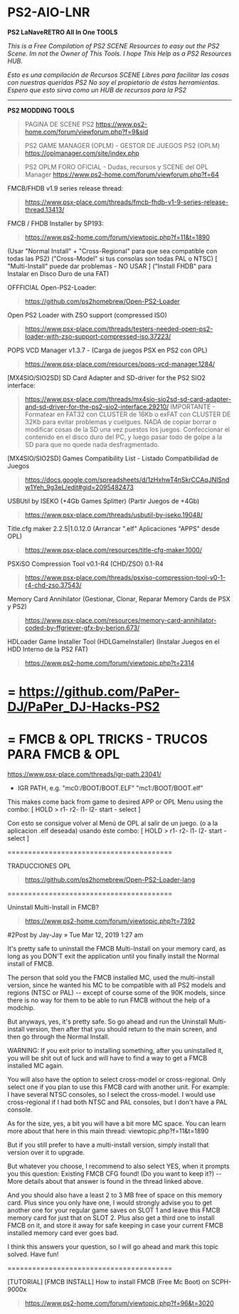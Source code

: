 # PS2-AIO-LNR

**PS2 LaNaveRETRO All In One TOOLS**

_This is a Free Compilation of PS2 SCENE Resources to easy out the PS2 Scene. 
Im not the Owner of This Tools.
I hope This Help as a PS2 Resources HUB._

_Esto es una compilación de Recursos SCENE Libres para facilitar las cosas con nuestras queridas PS2 
No soy el propietario de éstas herramientas. 
Espero que esto sirva como un HUB de recursos para la PS2_

----------------------------

**PS2 MODDING TOOLS**

> PAGINA DE SCENE PS2
https://www.ps2-home.com/forum/viewforum.php?f=9&sid

> PS2 GAME MANAGER (OPLM) - GESTOR DE JUEGOS PS2 (OPLM)
https://oplmanager.com/site/index.php

> PS2 OPLM FORO OFICIAL - Dudas, recursos y SCENE del OPL Manager
https://www.ps2-home.com/forum/viewforum.php?f=64


FMCB/FHDB v1.9 series release thread: 
> https://www.psx-place.com/threads/fmcb-fhdb-v1-9-series-release-thread.13413/

FMCB / FHDB Installer by SP193:
> https://www.ps2-home.com/forum/viewtopic.php?f=11&t=1890

(Usar "Normal Install" + "Cross-Regional" para que sea compatible con todas las PS2) 
("Cross-Model" si tus consolas son todas PAL o NTSC)
[ "Multi-Install" puede dar problemas - NO USAR ]
("Install FHDB" para Instalar en Disco Duro de una FAT)

OFFFICIAL Open-PS2-Loader:
> https://github.com/ps2homebrew/Open-PS2-Loader

Open PS2 Loader with ZSO support (compressed ISO)
> https://www.psx-place.com/threads/testers-needed-open-ps2-loader-with-zso-support-compressed-iso.37223/

POPS VCD Manager v1.3.7 - (Carga de juegos PSX en PS2 con OPL)
> https://www.psx-place.com/resources/pops-vcd-manager.1284/

[MX4SIO/SIO2SD] SD Card Adapter and SD-driver for the PS2 SIO2 interface:
> https://www.psx-place.com/threads/mx4sio-sio2sd-sd-card-adapter-and-sd-driver-for-the-ps2-sio2-interface.29210/
IMPORTANTE - Formatear en FAT32 con CLUSTER de 16Kb o exFAT con CLUSTER DE 32Kb para evitar problemas y cuelgues. NADA de copiar borrar o modificar cosas de la SD una vez puestos los juegos. Confeccionar el contenido en el disco duro del PC, y luego pasar todo de golpe a la SD para que no quede nada desfragmentado.

[MX4SIO/SIO2SD] Games Compatibility List - Listado Compatibilidad de Juegos
> https://docs.google.com/spreadsheets/d/1zHxhwT4nSkrCCAqJNlSndw1Yeh_9g3eL/edit#gid=2095482473

USBUtil by ISEKO (+4Gb Games Splitter) (Partir Juegos de +4Gb)
> https://www.psx-place.com/threads/usbutil-by-iseko.19048/

Title.cfg maker 2.2.5|1.0.12.0 (Arrancar ".elf" Aplicaciones "APPS" desde OPL)
> https://www.psx-place.com/resources/title-cfg-maker.1000/

PSXiSO Compression Tool v0.1-R4 (CHD/ZSO) 0.1-R4
> https://www.psx-place.com/threads/psxiso-compression-tool-v0-1-r4-chd-zso.37543/

Memory Card Annihilator (Gestionar, Clonar, Reparar Memory Cards de PSX y PS2)
> https://www.psx-place.com/resources/memory-card-annihilator-coded-by-ffgriever-gfx-by-berion.673/

HDLoader Game Installer Tool (HDLGameInstaller) (Instalar Juegos en el HDD Interno de la PS2 FAT)
> https://www.ps2-home.com/forum/viewtopic.php?t=2314


=
https://github.com/PaPer-DJ/PaPer_DJ-Hacks-PS2
=







=
FMCB & OPL TRICKS - TRUCOS PARA FMCB & OPL
=

https://www.psx-place.com/threads/igr-path.23041/

   * IGR PATH, e.g. "mc0:/BOOT/BOOT.ELF"
                    "mc1:/BOOT/BOOT.elf"

This makes come back from game to desired APP or OPL Menu using the combo: 
[ HOLD > r1- r2- l1- l2- start - select ]

Con esto se consigue volver al Menú de OPL al salir de un juego. (o a la aplicacion .elf deseada) usando éste combo:
[ HOLD > r1- r2- l1- l2- start - select ]

========================================

TRADUCCIONES OPL
> https://github.com/ps2homebrew/Open-PS2-Loader-lang

========================================

Uninstall Multi-Install in FMCB?
> https://www.ps2-home.com/forum/viewtopic.php?t=7392

#2Post by Jay-Jay » Tue Mar 12, 2019 1:27 am

It's pretty safe to uninstall the FMCB Multi-Install on your memory card, as long as you DON'T exit the application until you finally install the Normal install of FMCB.

The person that sold you the FMCB installed MC, used the multi-install version, since he wanted his MC to be compatible with all PS2 models and regions (NTSC or PAL) -- except of course some of the 90K models, since there is no way for them to be able to run FMCB without the help of a modchip.

But anyways, yes, it's pretty safe. So go ahead and run the Uninstall Multi-install version, then after that you should return to the main screen, and then go through the Normal Install.

WARNING: If you exit prior to installing something, after you uninstalled it, you will be shit out of luck and will have to find a way to get a FMCB installed MC again.

You will also have the option to select cross-model or cross-regional. Only select one if you plan to use this FMCB card with another unit. For example: I have several NTSC consoles, so I select the cross-model. I would use cross-regional if I had both NTSC and PAL consoles, but I don't have a PAL console.

As for the size, yes, a bit you will have a bit more MC space. You can learn more about that here in this main thread: viewtopic.php?f=11&t=1890

But if you still prefer to have a multi-install version, simply install that version over it to upgrade.

But whatever you choose, I recommend to also select YES, when it prompts you this question: Existing FMCB CFG found!
(Do you want to keep it?) -- More details about that answer is found in the thread linked above.

And you should also have a least 2 to 3 MB free of space on this memory card. Plus since you only have one, I would strongly advise you to get another one for your regular game saves on SLOT 1 and leave this FMCB memory card for just that on SLOT 2. Plus also get a third one to install FMCB on it, and store it away for safe keeping in case your current FMCB installed memory card ever goes bad.

I think this answers your question, so I will go ahead and mark this topic solved. Have fun!

========================================

[TUTORIAL] [FMCB INSTALL] How to install FMCB (Free Mc Boot) on SCPH-9000x

> https://www.ps2-home.com/forum/viewtopic.php?f=96&t=3020
